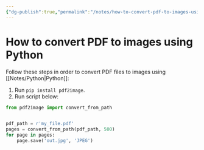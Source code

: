 ```yaml
---
{"dg-publish":true,"permalink":"/notes/how-to-convert-pdf-to-images-using-python/"}
---
```





# How to convert PDF to images using Python
Follow these steps in order to convert PDF files to images using [[Notes/Python\|Python]]:
1. Run `pip install pdf2image`.
2. Run script below:

```python
from pdf2image import convert_from_path


pdf_path = r'my_file.pdf'
pages = convert_from_path(pdf_path, 500)
for page in pages:
	page.save('out.jpg', 'JPEG')
```

